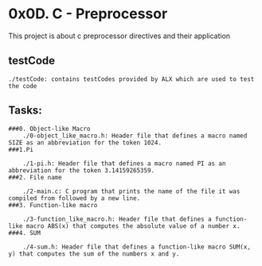 # 0x0D. C - Preprocessor
This project is about c preprocessor directives and their application

## testCode
	./testCode: contains testCodes provided by ALX which are used to test the code
## Tasks:
	###0. Object-like Macro
		./0-object_like_macro.h: Header file that defines a macro named SIZE as an abbreviation for the token 1024.
	###1.Pi

		./1-pi.h: Header file that defines a macro named PI as an abbreviation for the token 3.14159265359.
	###2. File name

		./2-main.c: C program that prints the name of the file it was compiled from followed by a new line.
	###3. Function-like macro

		./3-function_like_macro.h: Header file that defines a function-like macro ABS(x) that computes the absolute value of a number x.
	###4. SUM

		./4-sum.h: Header file that defines a function-like macro SUM(x, y) that computes the sum of the numbers x and y.
